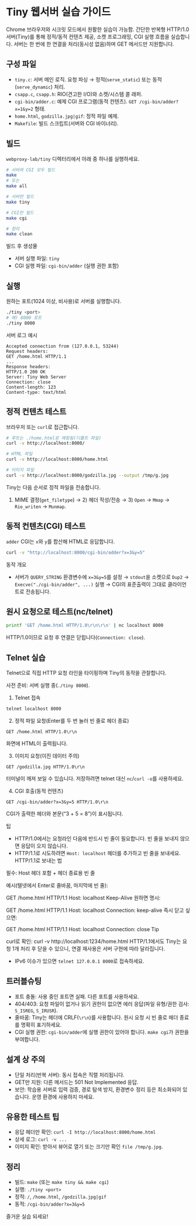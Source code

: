 # Tiny 웹서버 실습 가이드
Chrome 브라우저와 시크릿 모드에서 원활한 실습이 가능함.
간단한 반복형 HTTP/1.0 서버(Tiny)를 통해 정적/동적 컨텐츠 제공, 소켓 프로그래밍, CGI 실행 흐름을 실습합니다. 서버는 한 번에 한 연결을 처리(동시성 없음)하며 GET 메서드만 지원합니다.

## 구성 파일
- `tiny.c`: 서버 메인 로직. 요청 파싱 → 정적(`serve_static`) 또는 동적(`serve_dynamic`) 처리.
- `csapp.c`, `csapp.h`: RIO(견고한 I/O)와 소켓/시스템 콜 래퍼.
- `cgi-bin/adder.c`: 예제 CGI 프로그램(동적 컨텐츠). `GET /cgi-bin/adder?x=1&y=2` 형태.
- `home.html`, `godzilla.jpg|gif`: 정적 파일 예제.
- `Makefile`: 빌드 스크립트(서버와 CGI 바이너리).

## 빌드
`webproxy-lab/tiny` 디렉터리에서 아래 중 하나를 실행하세요.

```bash
# 서버와 CGI 모두 빌드
make
# 또는
make all

# 서버만 빌드
make tiny

# CGI만 빌드
make cgi

# 정리
make clean
```

빌드 후 생성물
- 서버 실행 파일: `tiny`
- CGI 실행 파일: `cgi-bin/adder` (실행 권한 포함)

## 실행
원하는 포트(1024 이상, 비사용)로 서버를 실행합니다.

```bash
./tiny <port>
# 예) 8000 포트
./tiny 8000
```

서버 로그 예시
```
Accepted connection from (127.0.0.1, 53244)
Request headers:
GET /home.html HTTP/1.1
...
Response headers:
HTTP/1.0 200 OK
Server: Tiny Web Server
Connection: close
Content-length: 123
Content-type: text/html
```

## 정적 컨텐츠 테스트
브라우저 또는 `curl`로 접근합니다.

```bash
# 루트는 ./home.html로 매핑됨(디폴트 파일)
curl -v http://localhost:8000/

# HTML 파일
curl -v http://localhost:8000/home.html

# 이미지 파일
curl -v http://localhost:8000/godzilla.jpg --output /tmp/g.jpg
```

Tiny는 다음 순서로 정적 파일을 전송합니다.
1) MIME 결정(`get_filetype`) → 2) 헤더 작성/전송 → 3) `Open` → `Mmap` → `Rio_writen` → `Munmap`.

## 동적 컨텐츠(CGI) 테스트
`adder` CGI는 `x`와 `y`를 합산해 HTML로 응답합니다.

```bash
curl -v "http://localhost:8000/cgi-bin/adder?x=3&y=5"
```

동작 개요
- 서버가 `QUERY_STRING` 환경변수에 `x=3&y=5`를 설정 → `stdout`을 소켓으로 `Dup2` → `Execve("./cgi-bin/adder", ...)` 실행 → CGI의 표준출력이 그대로 클라이언트로 전송됩니다.

## 원시 요청으로 테스트(nc/telnet)
```bash
printf 'GET /home.html HTTP/1.0\r\n\r\n' | nc localhost 8000
```

HTTP/1.0이므로 요청 후 연결은 닫힙니다(`Connection: close`).

## Telnet 실습
Telnet으로 직접 HTTP 요청 라인을 타이핑하며 Tiny의 동작을 관찰합니다.

사전 준비: 서버 실행 중(`./tiny 8000`).

1) Telnet 접속
```bash
telnet localhost 8000
```

2) 정적 파일 요청(Enter를 두 번 눌러 빈 줄로 헤더 종료)
```
GET /home.html HTTP/1.0\r\n
```
화면에 HTML이 출력됩니다.

3) 이미지 요청(이진 데이터 주의)
```
GET /godzilla.jpg HTTP/1.0\r\n
```
터미널이 깨져 보일 수 있습니다. 저장하려면 telnet 대신 `nc`/`curl -o`를 사용하세요.

4) CGI 호출(동적 컨텐츠)
```
GET /cgi-bin/adder?x=3&y=5 HTTP/1.0\r\n
```
CGI가 출력한 헤더와 본문(“3 + 5 = 8”)이 표시됩니다.

팁
- HTTP/1.0에서는 요청라인 다음에 반드시 빈 줄이 필요합니다. 빈 줄을 보내지 않으면 응답이 오지 않습니다.
- HTTP/1.1로 시도하려면 `Host: localhost` 헤더를 추가하고 빈 줄을 보내세요.
HTTP/1.1로 보내는 법

필수: Host 헤더 포함 + 헤더 종료용 빈 줄

예시(텔넷에서 Enter로 줄바꿈, 마지막에 빈 줄):

GET /home.html HTTP/1.1
Host: localhost
Keep-Alive 원하면 명시:

GET /home.html HTTP/1.1
Host: localhost
Connection: keep-alive
즉시 닫고 싶으면:

GET /home.html HTTP/1.1
Host: localhost
Connection: close
Tip

curl로 확인: curl -v http://localhost:1234/home.html
HTTP/1.1에서도 Tiny는 요청 1개 처리 후 닫을 수 있으니, 연결 재사용은 서버 구현에 따라 달라집니다.
- IPv6 이슈가 있으면 `telnet 127.0.0.1 8000`로 접속하세요.

## 트러블슈팅
- 포트 충돌: 사용 중인 포트면 실패. 다른 포트를 사용하세요.
- 404/403: 요청 파일이 없거나 읽기 권한이 없으면 에러 응답(파일 유형/권한 검사: `S_ISREG`, `S_IRUSR`).
- 줄바꿈: Tiny는 헤더에 CRLF(`\r\n`)를 사용합니다. 원시 요청 시 빈 줄로 헤더 종료를 명확히 표기하세요.
- CGI 실행 권한: `cgi-bin/adder`에 실행 권한이 있어야 합니다. `make cgi`가 권한을 부여합니다.

## 설계 상 주의
- 단일 처리(반복 서버): 동시 접속은 직렬 처리됩니다.
- GET만 지원: 다른 메서드는 501 Not Implemented 응답.
- 보안: 학습용 서버로 입력 검증, 경로 탐색 방지, 환경변수 정리 등은 최소화되어 있습니다. 운영 환경에 사용하지 마세요.

## 유용한 테스트 팁
- 응답 헤더만 확인: `curl -I http://localhost:8000/home.html`
- 상세 로그: `curl -v ...`
- 이미지 확인: 받아서 뷰어로 열기 또는 크기만 확인 `file /tmp/g.jpg`.

## 정리
- 빌드: `make` (또는 `make tiny && make cgi`)
- 실행: `./tiny <port>`
- 정적: `/`, `/home.html`, `/godzilla.jpg|gif`
- 동적: `/cgi-bin/adder?x=3&y=5`

즐거운 실습 되세요!
